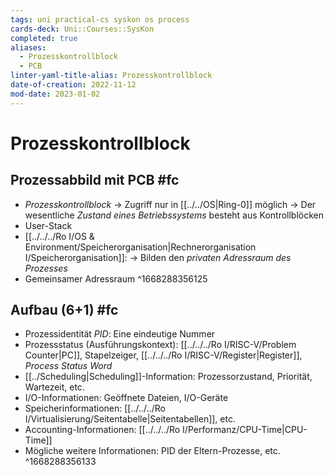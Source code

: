 ```yaml
---
tags: uni practical-cs syskon os process
cards-deck: Uni::Courses::SysKon
completed: true
aliases:
  - Prozesskontrollblock
  - PCB
linter-yaml-title-alias: Prozesskontrollblock
date-of-creation: 2022-11-12
mod-date: 2023-01-02
---
```


# Prozesskontrollblock

## Prozessabbild mit PCB #fc
- *Prozesskontrollblock*
	-> Zugriff nur in [[../../OS|Ring-0]] möglich
	-> Der wesentliche *Zustand eines Betriebssystems* besteht aus Kontrollblöcken
- User-Stack
- [[../../../Ro I/OS & Environment/Speicherorganisation|Rechnerorganisation I/Speicherorganisation]]:
	-> Bilden den *privaten Adressraum des Prozesses*
- Gemeinsamer Adressraum
^1668288356125

## Aufbau (6+1) #fc
- Prozessidentität *PID*: Eine eindeutige Nummer
- Prozessstatus (Ausführungskontext): [[../../../Ro I/RISC-V/Problem Counter|PC]], Stapelzeiger, [[../../../Ro I/RISC-V/Register|Register]], *Process Status Word*
- [[../Scheduling|Scheduling]]-Information: Prozessorzustand, Priorität, Wartezeit, etc.
- I/O-Informationen: Geöffnete Dateien, I/O-Geräte
- Speicherinformationen: [[../../../Ro I/Virtualisierung/Seitentabelle|Seitentabellen]], etc.
- Accounting-Informationen: [[../../../Ro I/Performanz/CPU-Time|CPU-Time]]
- Mögliche weitere Informationen: PID der Eltern-Prozesse, etc.
^1668288356133
